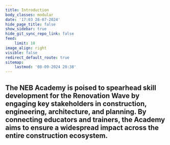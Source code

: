 ```yaml
---
title: Introduction
body_classes: modular
date: '17:03 28-07-2024'
hide_page_title: false
show_sidebar: true
hide_git_sync_repo_link: false
feed:
    limit: 10
image_align: right
visible: false
redirect_default_route: true
sitemap:
    lastmod: '08-09-2024 20:38'
---
```


## The NEB Academy is poised to spearhead skill development for the Renovation Wave by engaging key stakeholders in construction, engineering, architecture, and planning. By connecting educators and trainers, the Academy aims to ensure a widespread impact across the entire construction ecosystem.
